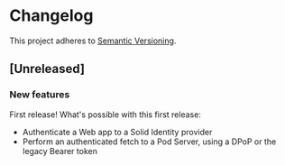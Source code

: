 # Changelog

This project adheres to [Semantic Versioning](http://semver.org/spec/v2.0.0.html).

## [Unreleased]

### New features

First release! What's possible with this first release:

- Authenticate a Web app to a Solid Identity provider
- Perform an authenticated fetch to a Pod Server, using a DPoP or the legacy Bearer token
